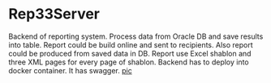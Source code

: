 # Rep33Server
Backend of reporting system.
Process data from Oracle DB and save results into table.
Report could be build online and sent to recipients.
Also report could be produced from saved data in DB.
Report use Excel shablon and three XML pages for every page of shablon.
Backend has to deploy into docker container.
It has swagger.
[pic](pic.png)